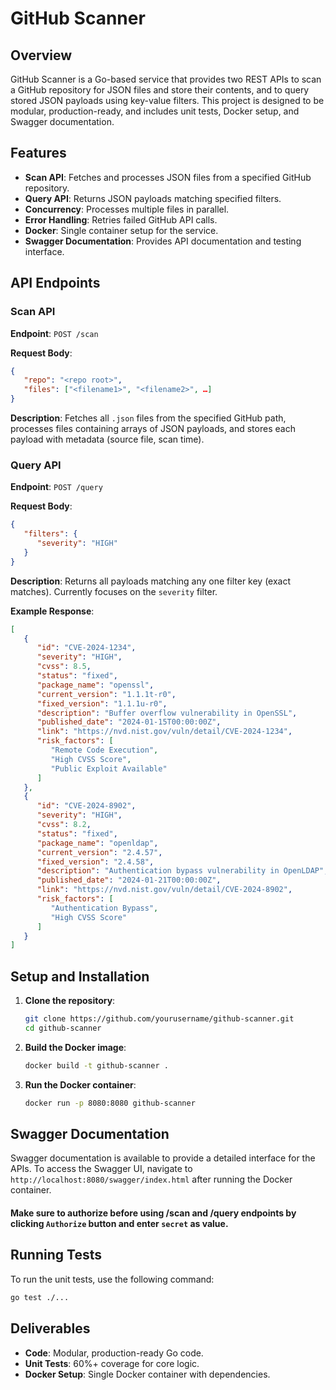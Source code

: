 # GitHub Scanner

## Overview

GitHub Scanner is a Go-based service that provides two REST APIs to scan a GitHub repository for JSON files and store their contents, and to query stored JSON payloads using key-value filters. This project is designed to be modular, production-ready, and includes unit tests, Docker setup, and Swagger documentation.

## Features

- **Scan API**: Fetches and processes JSON files from a specified GitHub repository.
- **Query API**: Returns JSON payloads matching specified filters.
- **Concurrency**: Processes multiple files in parallel.
- **Error Handling**: Retries failed GitHub API calls.
- **Docker**: Single container setup for the service.
- **Swagger Documentation**: Provides API documentation and testing interface.

## API Endpoints

### Scan API

**Endpoint**: `POST /scan`

**Request Body**:
```json
{
   "repo": "<repo root>",
   "files": ["<filename1>", "<filename2>", …]
}
```

**Description**: Fetches all `.json` files from the specified GitHub path, processes files containing arrays of JSON payloads, and stores each payload with metadata (source file, scan time).

### Query API

**Endpoint**: `POST /query`

**Request Body**:
```json
{
   "filters": {
      "severity": "HIGH"
   }
}
```

**Description**: Returns all payloads matching any one filter key (exact matches). Currently focuses on the `severity` filter.

**Example Response**:
```json
[
   {
      "id": "CVE-2024-1234",
      "severity": "HIGH",
      "cvss": 8.5,
      "status": "fixed",
      "package_name": "openssl",
      "current_version": "1.1.1t-r0",
      "fixed_version": "1.1.1u-r0",
      "description": "Buffer overflow vulnerability in OpenSSL",
      "published_date": "2024-01-15T00:00:00Z",
      "link": "https://nvd.nist.gov/vuln/detail/CVE-2024-1234",
      "risk_factors": [
         "Remote Code Execution",
         "High CVSS Score",
         "Public Exploit Available"
      ]
   },
   {
      "id": "CVE-2024-8902",
      "severity": "HIGH",
      "cvss": 8.2,
      "status": "fixed",
      "package_name": "openldap",
      "current_version": "2.4.57",
      "fixed_version": "2.4.58",
      "description": "Authentication bypass vulnerability in OpenLDAP",
      "published_date": "2024-01-21T00:00:00Z",
      "link": "https://nvd.nist.gov/vuln/detail/CVE-2024-8902",
      "risk_factors": [
         "Authentication Bypass",
         "High CVSS Score"
      ]
   }
]
```

## Setup and Installation

1. **Clone the repository**:
    ```sh
    git clone https://github.com/yourusername/github-scanner.git
    cd github-scanner
    ```

2. **Build the Docker image**:
    ```sh
    docker build -t github-scanner .
    ```

3. **Run the Docker container**:
    ```sh
    docker run -p 8080:8080 github-scanner
    ```

## Swagger Documentation

Swagger documentation is available to provide a detailed interface for the APIs. To access the Swagger UI, navigate to `http://localhost:8080/swagger/index.html` after running the Docker container.

#### Make sure to authorize before using /scan and /query endpoints by clicking ```Authorize``` button and enter ```secret``` as value.

## Running Tests

To run the unit tests, use the following command:
```sh
go test ./...
```

## Deliverables

- **Code**: Modular, production-ready Go code.
- **Unit Tests**: 60%+ coverage for core logic.
- **Docker Setup**: Single Docker container with dependencies.
